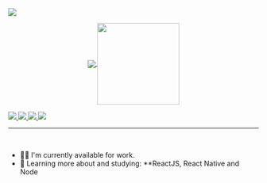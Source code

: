 <img src="https://github.com/wenupa/wenupa/blob/main/biogif/Blue%20Illustrated%20General%20Grocery%20Supplies%20Online%20Service%20Grocery%20Facebook%20Cover.gif"/>

<p align="center">
  <a href="https://github.com/anuraghazra/github-readme-stats">
    <img
      align="center"
      src="https://github-readme-stats.vercel.app/api/top-langs/?username=wenupa&layout=compact&exclude_repo=PingMeRN"
    />
  </a>
  <a href="https://github.com/anuraghazra/github-readme-stats">
    <img
      align="center"
      height="165"
      src="https://github-readme-stats.vercel.app/api?username=wenupa&count_private=true&show_icons=true&custom_title=Github%20Status&hide=issues"
    />
  </a>
</p>

<a href="https://www.linkedin.com/in/lahiru-udawaththa/">
  <img src="https://img.shields.io/badge/-wenupa-blue?style=flat-square&logo=Linkedin&logoColor=white&link=https://www.linkedin.com/in/wenupa-630155147/" />
</a>
<a href="mailto:ab12mandinu@gmail.com">
  <img src="https://img.shields.io/badge/-lahiruudawaththa8@gmail.com-c14438?style=flat-square&logo=Gmail&logoColor=white&link=mailto:ab12mandinu@gmail.com" />
</a>
<a href="https://dev.to/wenupa">
  <img src="https://img.shields.io/badge/DEV.to-wenupa-black" />
</a>
<a href="https://github.com/wenupa">
  <img src="https://img.shields.io/github/followers/wenupa?label=Follow&style=social" />
</a>

---
<br />

- 👨‍💻 I'm currently available for work.
- 🌱 Learning more about and studying: **ReactJS, React Native and Node
